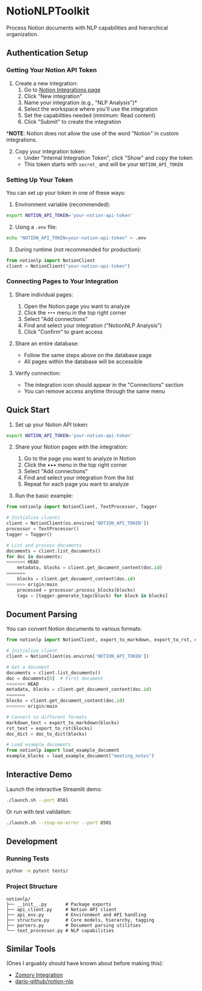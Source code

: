 # NotioNLPToolkit

Process Notion documents with NLP capabilities and hierarchical organization.

## Authentication Setup

### Getting Your Notion API Token

1. Create a new integration:
   1. Go to [Notion Integrations page](https://www.notion.so/my-integrations)
   2. Click "New integration"
   3. Name your integration (e.g., "NLP Analysis")*
   5. Select the workspace where you'll use the integration
   6. Set the capabilities needed (minimum: Read content)
   7. Click "Submit" to create the integration

\***NOTE**: Notion does not allow the use of the word "Notion" in custom integrations.

2. Copy your integration token:
   - Under "Internal Integration Token", click "Show" and copy the token
   - This token starts with `secret_` and will be your `NOTION_API_TOKEN`


### Setting Up Your Token

You can set up your token in one of these ways:

1. Environment variable (recommended):
```bash
export NOTION_API_TOKEN='your-notion-api-token'
```

2. Using a `.env` file:
```bash
echo "NOTION_API_TOKEN=your-notion-api-token" > .env
```

3. During runtime (not recommended for production):
```python
from notionlp import NotionClient
client = NotionClient("your-notion-api-token")
```

### Connecting Pages to Your Integration

1. Share individual pages:
   1. Open the Notion page you want to analyze
   2. Click the `•••` menu in the top right corner
   3. Select "Add connections"
   4. Find and select your integration ("NotionNLP Analysis")
   5. Click "Confirm" to grant access

2. Share an entire database:
   - Follow the same steps above on the database page
   - All pages within the database will be accessible

3. Verify connection:
   - The integration icon should appear in the "Connections" section
   - You can remove access anytime through the same menu

## Quick Start

1. Set up your Notion API token:
```bash
export NOTION_API_TOKEN='your-notion-api-token'
```

2. Share your Notion pages with the integration:
   1. Go to the page you want to analyze in Notion
   2. Click the ••• menu in the top right corner
   3. Select "Add connections"
   4. Find and select your integration from the list
   5. Repeat for each page you want to analyze

3. Run the basic example:
```python
from notionlp import NotionClient, TextProcessor, Tagger

# Initialize clients
client = NotionClient(os.environ['NOTION_API_TOKEN'])
processor = TextProcessor()
tagger = Tagger()

# List and process documents
documents = client.list_documents()
for doc in documents:
<<<<<<< HEAD
    metadata, blocks = client.get_document_content(doc.id)
=======
    blocks = client.get_document_content(doc.id)
>>>>>>> origin/main
    processed = processor.process_blocks(blocks)
    tags = [tagger.generate_tags(block) for block in blocks]
```

## Document Parsing

You can convert Notion documents to various formats:

```python
from notionlp import NotionClient, export_to_markdown, export_to_rst, doc_to_dict

# Initialize client
client = NotionClient(os.environ['NOTION_API_TOKEN'])

# Get a document
documents = client.list_documents()
doc = documents[0]  # First document
<<<<<<< HEAD
metadata, blocks = client.get_document_content(doc.id)
=======
blocks = client.get_document_content(doc.id)
>>>>>>> origin/main

# Convert to different formats
markdown_text = export_to_markdown(blocks)
rst_text = export_to_rst(blocks)
doc_dict = doc_to_dict(blocks)

# Load example documents
from notionlp import load_example_document
example_blocks = load_example_document("meeting_notes")
```

## Interactive Demo

Launch the interactive Streamlit demo:

```bash
./launch.sh --port 8501
```

Or run with test validation:

```bash
./launch.sh --stop-on-error --port 8501
```

## Development

### Running Tests

```bash
python -m pytest tests/
```

### Project Structure

```
notionlp/
├── __init__.py       # Package exports
├── api_client.py     # Notion API client
├── api_env.py        # Environment and API handling
├── structure.py      # Core models, hierarchy, tagging
├── parsers.py        # Document parsing utilities
└── text_processor.py # NLP capabilities
```

## Similar Tools

(Ones I arguably should have known about before making this):

- [Zomory Integration](https://zomory.com/)
- [dario-github/notion-nlp](https://github.com(dario-github/notion-nlp))